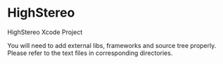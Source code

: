 # HighStereo
HighStereo Xcode Project

You will need to add external libs, frameworks and source tree properly.
Please refer to the text files in corresponding directories.
